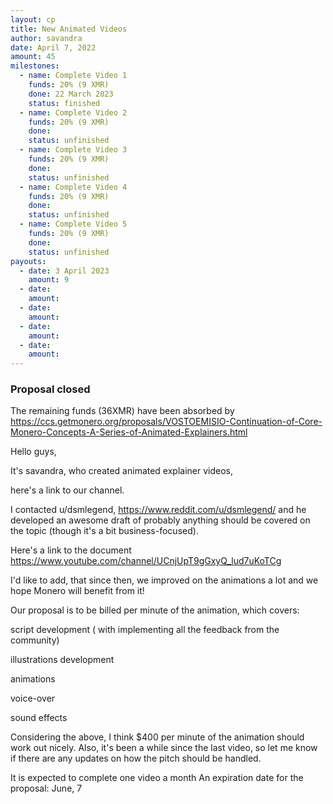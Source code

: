 ```yaml
---
layout: cp
title: New Animated Videos
author: savandra
date: April 7, 2022
amount: 45
milestones:
  - name: Complete Video 1
    funds: 20% (9 XMR)
    done: 22 March 2023
    status: finished
  - name: Complete Video 2
    funds: 20% (9 XMR)
    done:
    status: unfinished
  - name: Complete Video 3
    funds: 20% (9 XMR)
    done:
    status: unfinished
  - name: Complete Video 4
    funds: 20% (9 XMR)
    done:
    status: unfinished
  - name: Complete Video 5
    funds: 20% (9 XMR)
    done:
    status: unfinished
payouts:
  - date: 3 April 2023
    amount: 9
  - date:
    amount:
  - date:
    amount:
  - date:
    amount:
  - date:
    amount:
---
```


### Proposal closed

The remaining funds (36XMR) have been absorbed by https://ccs.getmonero.org/proposals/VOSTOEMISIO-Continuation-of-Core-Monero-Concepts-A-Series-of-Animated-Explainers.html

Hello guys,

It's savandra, who created animated explainer videos,

here's a link to our channel.

I contacted u/dsmlegend, https://www.reddit.com/u/dsmlegend/ and he developed an awesome draft of probably anything should be covered on the topic (though it's a bit business-focused).

Here's a link to the document https://www.youtube.com/channel/UCnjUpT9gGxyQ_lud7uKoTCg

I'd like to add, that since then, we improved on the animations a lot and we hope Monero will benefit from it!


Our proposal is to be billed per minute of the animation, which covers:

script development ( with implementing all the feedback from the community)

illustrations development

animations

voice-over

sound effects

Considering the above, I think $400 per minute of the animation should work out nicely.
Also, it's been a while since the last video, so let me know if there are any updates on how the pitch should be handled.

It is expected to complete one video a month
An expiration date for the proposal: June, 7
